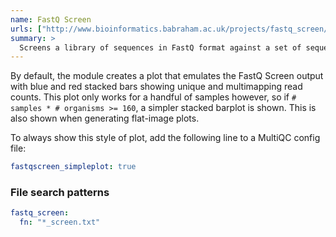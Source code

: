 ```yaml
---
name: FastQ Screen
urls: ["http://www.bioinformatics.babraham.ac.uk/projects/fastq_screen/"]
summary: >
  Screens a library of sequences in FastQ format against a set of sequence databases to see if the composition of the library matches with what you expect
---
```


By default, the module creates a plot that emulates the FastQ Screen output
with blue and red stacked bars showing unique and multimapping read counts.
This plot only works for a handful of samples however, so if
`# samples * # organisms >= 160`, a simpler stacked barplot is shown. This
is also shown when generating flat-image plots.

To always show this style of plot, add the following line to a MultiQC config file:

```yaml
fastqscreen_simpleplot: true
```

### File search patterns

```yaml
fastq_screen:
  fn: "*_screen.txt"
```
